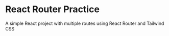 # React Router Practice
A simple React project with multiple routes using React Router and Tailwind CSS
